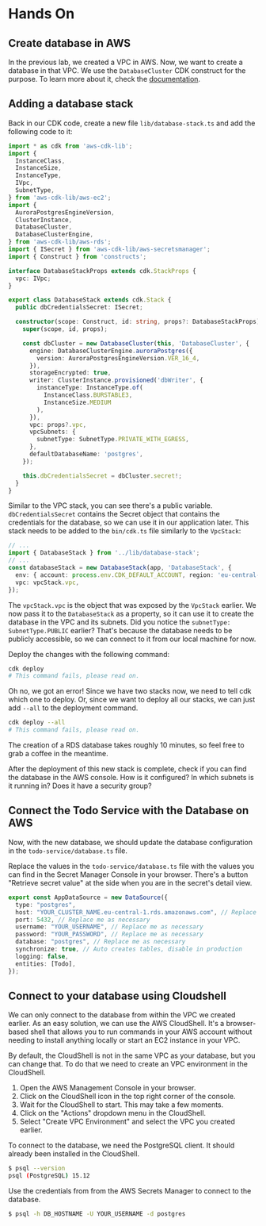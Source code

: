 # Hands On

## Create database in AWS

In the previous lab, we created a VPC in AWS. Now, we want to create a database in that VPC. We use the `DatabaseCluster` 
CDK construct for the purpose. To learn more about it, check the [documentation](https://docs.aws.amazon.com/cdk/api/v2/docs/aws-cdk-lib.aws_rds-readme.html).

## Adding a database stack

Back in our CDK code, create a new file `lib/database-stack.ts` and add the following code to it:

```typescript
import * as cdk from 'aws-cdk-lib';
import {
  InstanceClass,
  InstanceSize,
  InstanceType,
  IVpc,
  SubnetType,
} from 'aws-cdk-lib/aws-ec2';
import {
  AuroraPostgresEngineVersion,
  ClusterInstance,
  DatabaseCluster,
  DatabaseClusterEngine,
} from 'aws-cdk-lib/aws-rds';
import { ISecret } from 'aws-cdk-lib/aws-secretsmanager';
import { Construct } from 'constructs';

interface DatabaseStackProps extends cdk.StackProps {
  vpc: IVpc;
}

export class DatabaseStack extends cdk.Stack {
  public dbCredentialsSecret: ISecret;

  constructor(scope: Construct, id: string, props?: DatabaseStackProps) {
    super(scope, id, props);

    const dbCluster = new DatabaseCluster(this, 'DatabaseCluster', {
      engine: DatabaseClusterEngine.auroraPostgres({
        version: AuroraPostgresEngineVersion.VER_16_4,
      }),
      storageEncrypted: true,
      writer: ClusterInstance.provisioned('dbWriter', {
        instanceType: InstanceType.of(
          InstanceClass.BURSTABLE3,
          InstanceSize.MEDIUM
        ),
      }),
      vpc: props?.vpc,
      vpcSubnets: {
        subnetType: SubnetType.PRIVATE_WITH_EGRESS,
      },
      defaultDatabaseName: 'postgres',
    });

    this.dbCredentialsSecret = dbCluster.secret!;
  }
}
```

Similar to the VPC stack, you can see there's a public variable. `dbCredentialsSecret` contains the Secret object that contains the credentials for the database, so we can use it in our application later.
This stack needs to be added to the `bin/cdk.ts` file similarly to the `VpcStack`:

```typescript
// ...
import { DatabaseStack } from '../lib/database-stack';
// ...
const databaseStack = new DatabaseStack(app, 'DatabaseStack', {
  env: { account: process.env.CDK_DEFAULT_ACCOUNT, region: 'eu-central-1' },
  vpc: vpcStack.vpc,
});
```

The `vpcStack.vpc` is the object that was exposed by the `VpcStack` earlier. We now pass it to the `DatabaseStack` as a property, so it can use it to create the database in the VPC and its subnets.
Did you notice the `subnetType: SubnetType.PUBLIC` earlier? That's because the database needs to be publicly accessible, so we can connect to it from our local machine for now.

Deploy the changes with the following command:

```sh
cdk deploy
# This command fails, please read on.
```

Oh no, we got an error!
Since we have two stacks now, we need to tell cdk which one to deploy. Or, since we want to deploy all our stacks, we can just add `--all` to the deployment command.

```sh
cdk deploy --all
# This command fails, please read on.
```

The creation of a RDS database takes roughly 10 minutes, so feel free to grab a coffee in the meantime.

After the deployment of this new stack is complete, check if you can find the database in the AWS console.
How is it configured? In which subnets is it running in? Does it have a security group?


## Connect the Todo Service with the Database on AWS

Now, with the new database, we should update the database configuration in the `todo-service/database.ts` file.

Replace the values in the `todo-service/database.ts` file with the values you can find in the Secret Manager Console in your browser.
There's a button "Retrieve secret value" at the side when you are in the secret's detail view.

```typescript
export const AppDataSource = new DataSource({
  type: "postgres",
  host: "YOUR_CLUSTER_NAME.eu-central-1.rds.amazonaws.com", // Replace me as necessary
  port: 5432, // Replace me as necessary
  username: "YOUR_USERNAME", // Replace me as necessary
  password: "YOUR_PASSWORD", // Replace me as necessary
  database: "postgres", // Replace me as necessary
  synchronize: true, // Auto creates tables, disable in production
  logging: false,
  entities: [Todo],
});
```

## Connect to your database using Cloudshell

We can only connect to the database from within the VPC we created earlier. As an easy solution, we can use the AWS CloudShell. 
It's a browser-based shell that allows you to run commands in your AWS account without needing to install anything locally 
or start an EC2 instance in your VPC.

By default, the CloudShell is not in the same VPC as your database, but you can change that. To do that we need to create an VPC environment in the CloudShell.
1. Open the AWS Management Console in your browser.
2. Click on the CloudShell icon in the top right corner of the console.
3. Wait for the CloudShell to start. This may take a few moments.
4. Click on the "Actions" dropdown menu in the CloudShell.
5. Select "Create VPC Environment" and select the VPC you created earlier.

To connect to the database, we need the PostgreSQL client. It should already been installed in the CloudShell.
```sh
$ psql --version
psql (PostgreSQL) 15.12
```

Use the credentials from from the AWS Secrets Manager to connect to the database.
```sh
$ psql -h DB_HOSTNAME -U YOUR_USERNAME -d postgres
```